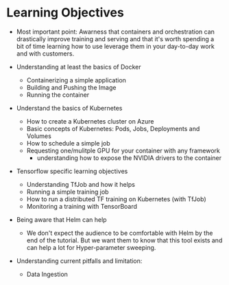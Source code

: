 # Learning Objectives

* Most important point: Awarness that containers and orchestration can drastically improve training and serving and that it's worth spending a bit of time learning how to use leverage them in your day-to-day work and with customers.

* Understanding at least the basics of Docker
  * Containerizing a simple application
  * Building and Pushing the Image
  * Running the container
* Understand the basics of Kubernetes
  * How to create a Kubernetes cluster on Azure
  * Basic concepts of Kubernetes: Pods, Jobs, Deployments and Volumes
  * How to schedule a simple job 
  * Requesting one/mulitple GPU for your container with any framework
    * understanding how to expose the NVIDIA drivers to the container
* Tensorflow specific learning objectives
  * Understanding TfJob and how it helps
  * Running a simple training job
  * How to run a distributed TF training on Kubernetes (with TfJob)
  * Monitoring a training with TensorBoard
* Being aware that Helm can help
  * We don't expect the audience to be comfortable with Helm by the end of the tutorial. But we want them to know that this tool exists and can help a lot for Hyper-parameter sweeping.
* Understanding current pitfalls and limitation:
  * Data Ingestion






